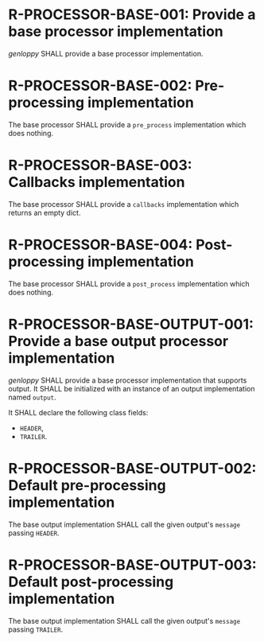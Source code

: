 # R-PROCESSOR-BASE-001: Provide a base processor implementation #
*genloppy* SHALL provide a base processor implementation.

# R-PROCESSOR-BASE-002: Pre-processing implementation #
The base processor SHALL provide a `pre_process` implementation which does nothing.

# R-PROCESSOR-BASE-003: Callbacks implementation #
The base processor SHALL provide a `callbacks` implementation which returns an empty dict.

# R-PROCESSOR-BASE-004: Post-processing implementation #
The base processor SHALL provide a `post_process` implementation which does nothing.

# R-PROCESSOR-BASE-OUTPUT-001: Provide a base output processor implementation #
*genloppy* SHALL provide a base processor implementation that supports output.
It SHALL be initialized with an instance of an output implementation named `output`.

It SHALL declare the following class fields:
-   `HEADER`,
-   `TRAILER`.

# R-PROCESSOR-BASE-OUTPUT-002: Default pre-processing implementation #
The base output implementation SHALL call the given output's `message` passing `HEADER`.

# R-PROCESSOR-BASE-OUTPUT-003: Default post-processing implementation #
The base output implementation SHALL call the given output's `message` passing `TRAILER`.
